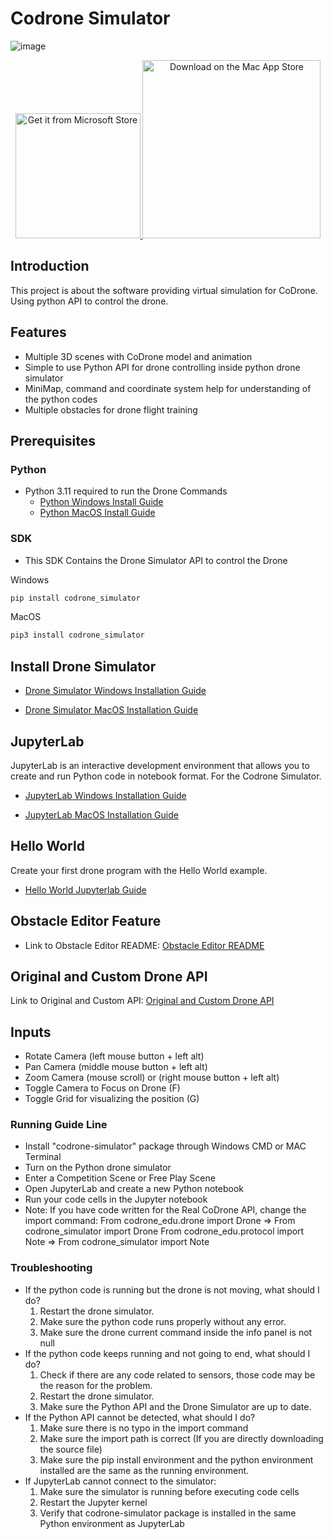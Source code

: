 # Codrone Simulator

![image](https://github.com/user-attachments/assets/3a7d0107-2747-41c6-9f2b-0d075df50f97)

<p align="center">
  <a href="https://apps.microsoft.com/detail/9P03665Z63QG?hl=en-us&gl=HK&ocid=pdpshare">
    <img src="https://github.com/user-attachments/assets/41758171-68b8-49c5-81cb-68fe62ba5bd0" alt="Get it from Microsoft Store" width="200"/>
  </a>
  <a href="https://apps.apple.com/hk/app/codrone-simulator/id6739762056?mt=12">
    <img src="https://github.com/user-attachments/assets/2a9a2327-014c-4e10-ba5f-9eee8c258ce2" alt="Download on the Mac App Store" width="285"/>
  </a>
</p>



## Introduction
This project is about the software providing virtual simulation for CoDrone. Using python API to control the drone.

## Features
- Multiple 3D scenes with CoDrone model and animation
- Simple to use Python API for drone controlling inside python drone simulator
- MiniMap, command and coordinate system help for understanding of the python codes
- Multiple obstacles for drone flight training

## Prerequisites
### Python
- Python 3.11 required to run the Drone Commands
  - [Python Windows Install Guide](./docs/Python_Win_Install.md)
  - [Python MacOS Install Guide](./docs/Python_Mac_Install.md)

### SDK
- This SDK Contains the Drone Simulator API to control the Drone

Windows
  ```bash
  pip install codrone_simulator
  ```
MacOS
  ```bash
  pip3 install codrone_simulator
  ```
## Install Drone Simulator


  - [Drone Simulator Windows Installation Guide](./docs/DroneSim_Win_Install.md)

  - [Drone Simulator MacOS Installation Guide](./docs/DroneSim_Mac_Install.md)


## JupyterLab
JupyterLab is an interactive development environment that allows you to create and run Python code in notebook format. For the Codrone Simulator.

  - [JupyterLab Windows Installation Guide](./docs/Jupyterlab_Win_Install.md)

  - [JupyterLab MacOS Installation Guide](./docs/Jupyterlab_Mac_Install.md)

## Hello World
Create your first drone program with the Hello World example.

  - [Hello World Jupyterlab Guide](./docs/HelloWorld_Jupy.md)


## Obstacle Editor Feature 
- Link to Obstacle Editor README: [Obstacle Editor README](./docs/ObstacleEditorREADME.md)

## Original and Custom Drone API 
  Link to Original and Custom API: [Original and Custom Drone API](./docs/Drone_Original_Custom_API.md)


## Inputs
- Rotate Camera (left mouse button + left alt)
- Pan Camera (middle mouse button + left alt)
- Zoom Camera (mouse scroll) or (right mouse button + left alt)
- Toggle Camera to Focus on Drone (F)
- Toggle Grid for visualizing the position (G)

### Running Guide Line
- Install "codrone-simulator" package through Windows CMD or MAC Terminal
- Turn on the Python drone simulator
- Enter a Competition Scene or Free Play Scene
- Open JupyterLab and create a new Python notebook
- Run your code cells in the Jupyter notebook
- Note: If you have code written for the Real CoDrone API, change the import command:
    From codrone_edu.drone import Drone => From codrone_simulator import Drone
    From codrone_edu.protocol import Note => From codrone_simulator import Note

### Troubleshooting
- If the python code is running but the drone is not moving, what should I do?
    1. Restart the drone simulator.
    2. Make sure the python code runs properly without any error.
    3. Make sure the drone current command inside the info panel is not null
- If the python code keeps running and not going to end, what should I do?
    1. Check if there are any code related to sensors, those code may be the reason for the problem.
    2. Restart the drone simulator.
    3. Make sure the Python API and the Drone Simulator are up to date.
- If the Python API cannot be detected, what should I do?
    1. Make sure there is no typo in the import command
    2. Make sure the import path is correct (If you are directly downloading the source file)
    3. Make sure the pip install environment and the python environment installed are the same as the running environment.
- If JupyterLab cannot connect to the simulator:
    1. Make sure the simulator is running before executing code cells
    2. Restart the Jupyter kernel
    3. Verify that codrone-simulator package is installed in the same Python environment as JupyterLab
